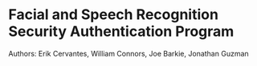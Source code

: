 # Facial and Speech Recognition Security Authentication Program

Authors: Erik Cervantes, William Connors, Joe Barkie, Jonathan Guzman
